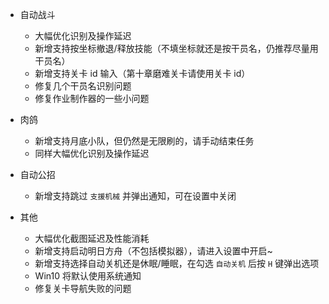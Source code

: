 - 自动战斗
  - 大幅优化识别及操作延迟
  - 新增支持按坐标撤退/释放技能（不填坐标就还是按干员名，仍推荐尽量用干员名）
  - 新增支持关卡 id 输入（第十章磨难关卡请使用关卡 id）
  - 修复几个干员名识别问题
  - 修复作业制作器的一些小问题

- 肉鸽
  - 新增支持月底小队，但仍然是无限刷的，请手动结束任务
  - 同样大幅优化识别及操作延迟

- 自动公招
  - 新增支持跳过 `支援机械` 并弹出通知，可在设置中关闭

- 其他
  - 大幅优化截图延迟及性能消耗
  - 新增支持启动明日方舟（不包括模拟器），请进入设置中开启~
  - 新增支持选择自动关机还是休眠/睡眠，在勾选 `自动关机` 后按 `H` 键弹出选项
  - Win10 将默认使用系统通知
  - 修复关卡导航失败的问题
